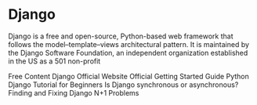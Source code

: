 # Django

Django is a free and open-source, Python-based web framework that follows the model–template–views architectural pattern. It is maintained by the Django Software Foundation, an independent organization established in the US as a 501 non-profit

<ResourceGroupTitle>Free Content</ResourceGroupTitle>
<BadgeLink colorScheme='blue' badgeText='Official Website' href='https://www.djangoproject.com/'>Django Official Website</BadgeLink>
<BadgeLink colorScheme='blue' badgeText='Getting Started' href='https://www.djangoproject.com/start/'>Official Getting Started Guide</BadgeLink>
<BadgeLink colorScheme='red' badgeText='Watch' href='https://www.youtube.com/watch?v=rHux0gMZ3Eg'>Python Django Tutorial for Beginners</BadgeLink>
<BadgeLink colorScheme='yellow' badgeText='Read' href='https://stackoverflow.com/questions/58548089/django-is-synchronous-or-asynchronous'>Is Django synchronous or asynchronous?</BadgeLink>
<BadgeLink colorScheme='yellow' badgeText='Read' href='https://thenewstack.io/finding-and-fixing-django-n1-problems/'>Finding and Fixing Django N+1 Problems</BadgeLink>
